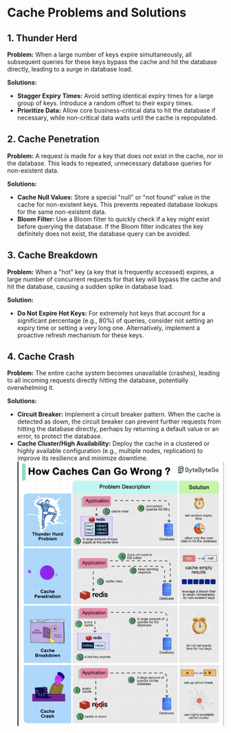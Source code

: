 # Cache Problems and Solutions

## 1. Thunder Herd

**Problem:** When a large number of keys expire simultaneously, all subsequent queries for these keys bypass the cache and hit the database directly, leading to a surge in database load.

**Solutions:**

- **Stagger Expiry Times:** Avoid setting identical expiry times for a large group of keys. Introduce a random offset to their expiry times.
- **Prioritize Data:** Allow core business-critical data to hit the database if necessary, while non-critical data waits until the cache is repopulated.

## 2. Cache Penetration

**Problem:** A request is made for a key that does not exist in the cache, nor in the database. This leads to repeated, unnecessary database queries for non-existent data.

**Solutions:**

- **Cache Null Values:** Store a special "null" or "not found" value in the cache for non-existent keys. This prevents repeated database lookups for the same non-existent data.
- **Bloom Filter:** Use a Bloom filter to quickly check if a key *might* exist before querying the database. If the Bloom filter indicates the key definitely does not exist, the database query can be avoided.

## 3. Cache Breakdown

**Problem:** When a "hot" key (a key that is frequently accessed) expires, a large number of concurrent requests for that key will bypass the cache and hit the database, causing a sudden spike in database load.

**Solution:**

- **Do Not Expire Hot Keys:** For extremely hot keys that account for a significant percentage (e.g., 80%) of queries, consider not setting an expiry time or setting a very long one. Alternatively, implement a proactive refresh mechanism for these keys.

## 4. Cache Crash

**Problem:** The entire cache system becomes unavailable (crashes), leading to all incoming requests directly hitting the database, potentially overwhelming it.

**Solutions:**

- **Circuit Breaker:** Implement a circuit breaker pattern. When the cache is detected as down, the circuit breaker can prevent further requests from hitting the database directly, perhaps by returning a default value or an error, to protect the database.
- **Cache Cluster/High Availability:** Deploy the cache in a clustered or highly available configuration (e.g., multiple nodes, replication) to improve its resilience and minimize downtime.
![problems in using cache](image.png)
